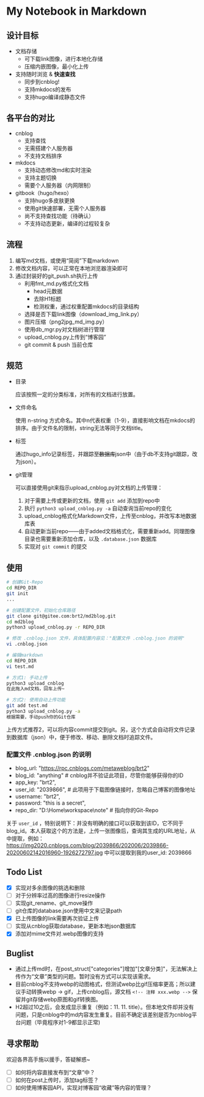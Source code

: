 
# My Notebook in Markdown

## 设计目标

+ 文档存储
    + 可下载link图像，进行本地化存储
    + 压缩内嵌图像，最小化上传
+ 支持随时浏览 & **快速查找**
    + 同步到cnblog!
    + 支持mkdocs的发布
    + 支持hugo编译成静态文件

## 各平台的对比

+ cnblog
    + 支持查找
    + 无需搭建个人服务器
    - 不支持文档排序
+ mkdocs
    + 支持动态修改md和实时渲染
    + 支持主题切换
    - 需要个人服务器（内网限制）
+ gitbook（hugo/hexo）
    + 支持hugo多皮肤更换
    + 使用git快速部署，无需个人服务器
    - 尚不支持查找功能（待确认）
    - 不支持动态更新，编译的过程较复杂

## 流程

1. 编写md文档，或使用“简阅”下载markdown
1. 修改文档内容，可以正常在本地浏览器渲染即可
1. 通过封装好的git_push.sh执行上传
    + 利用fmt_md.py格式化文档
        + head元数据
        + 去除H1标题
        + 检测权重，通过权重配置mkdocs的目录结构
    + 选择是否下载link图像（download_img_link.py）
    + 图片压缩（png2jpg_md_img.py）
    + 使用db_mgr.py对文档树进行管理
    + upload_cnblog.py上传到“博客园”
    + git commit & push 当前仓库

## 规范

+ 目录

    应该按照一定的分类标准，对所有的文档进行放置。

+ 文件命名

    使用 n-string 方式命名。其中n代表权重（1-9），直接影响文档在mkdocs的排序。由于文件名的限制，string无法等同于文档title。

+ 标签

    通过hugo_info记录标签，并跟踪至~~数据库~~json中（由于db不支持git跟踪，改为json）。

+ git管理

    可以直接使用git来指示upload_cnblog.py对文档的上传管理：

    1. 对于需要上传或更新的文档，使用 `git add` 添加到repo中
    2. 执行 `python3 upload_cnblog.py -a` 自动查询当前repo的变化
    3. upload_cnblog格式化Markdown文件，上传至cnblog，并改写本地数据库表
    4. 自动更新当前repo——由于added文档格式化，需要重新add。同理图像目录也需要重新添加仓库，以及 `.database.json` 数据库
    5. 实现对 `git commit` 的提交

## 使用

```sh
# 创建Git-Repo
cd REPO_DIR
git init
...

# 创建配置文件，初始化仓库路径
git clone git@gitee.com:brt2/md2blog.git
cd md2blog
python3 upload_cnblog.py -r REPO_DIR

# 修改 .cnblog.json 文件，具体配置内容见："配置文件 .cnblog.json 的说明"
vi .cnblog.json

# 编辑markdown
cd REPO_DIR
vi test.md

# 方式1: 手动上传
python3 upload_cnblog
在此拖入md文档，回车上传~

# 方式2: 使用自动上传功能
git add test.md
python3 upload_cnblog.py -a
根据需要，手动push你的Git仓库
```

上传方式推荐2，可以将内容commit提交到git。另，这个方式会自动将文件记录到数据库（json）中，便于修改、移动、删除文档时追踪文件。

### 配置文件 .cnblog.json 的说明

* blog_url: "https://rpc.cnblogs.com/metaweblog/brt2"
* blog_id: "anything"  # cnblog并不验证此项目，尽管你能够获得你的ID
* app_key: "brt2",
* user_id: "2039866",  # 此项用于下载图像链接时，忽略自己博客的图像地址
* username: "brt2",
* password: "this is a secret",
* repo_dir: "D:\\Home\\workspace\\note"  # 指向你的Git-Repo

关于 `user_id` ，特别说明下：并没有明确的接口可以获取到该ID，它不同于blog_id。本人获取这个的方法是，上传一张图像后，查询其生成的URL地址，从中提取，例如： https://img2020.cnblogs.com/blog/2039866/202006/2039866-20200602142016960-1926272797.jpg 中可以提取到我的user_id: 2039866

## Todo List

- [x] 实现对多余图像的挑选和删除
- [ ] 对于分辨率过高的图像进行resize操作
- [ ] 实现git_rename、git_move操作
- [ ] git仓库的database.json使用中文来记录path
- [x] 已上传图像的link需要再次验证上传
- [ ] 实现从cnblog获取database，更新本地json数据库
- [x] 添加对mime文件对.webp图像的支持

## Buglist

+ 通过上传md时，在post_struct["categories"]增加"[文章分类]"，无法解决上传作为“文章”类型的问题。暂时没有方式可以实现该需求。
+ 目前cnblog不支持webp的动图格式，但测试webp比gif压缩率更高；所以建议手动转换webp -> gif，上传cnblog后，源文档 `<!-- 注释 xxx.webp -->` 保留并git存储webp原图和gif转换图。
+ H2超过10之后，会发成显示重复（例如：11. 11. title）。但本地文件却并没有问题，只是cnblog中的md内容发生重复。目前不确定该差别是否为cnblog平台问题（毕竟程序对1-9都显示正常)

## 寻求帮助

欢迎各界高手施以援手，答疑解惑~

- [ ] 如何将内容直接发布到“文章”中？
- [ ] 如何在post上传时，添加tag标签？
- [ ] 如何使用博客园API，实现对博客园“收藏”等内容的管理？
